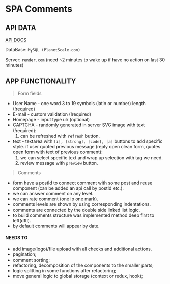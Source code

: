 # SPA Comments

## API DATA

[API DOCS](https://dzen-task.onrender.com/v1/static)

DataBase: ```MySQL (PlanetScale.com)```

Server: ```render.com``` (need ~2 minutes to wake up if have no action on last 30 minutes)

## APP FUNCTIONALITY

> Form fields
- User Name - one word 3 to 19 symbols (latin or number) length (!required)
- E-mail - custom validation (!required)
- Homepage - input type ulr (optional)
- CAPTCHA - randomly generated in server SVG image with text (!required):
  1. can be refreshed with ```refresh``` button.
- text - textarea with ```[i], [strong], [code], [a]``` buttons to add specific style. if user quoted previous message (reply open clean form, quotes open form with text of previous comment):
  1.  we can select specific text and wrap up selection with tag we need.
  1.  review message with ```preview``` button.

> Comments
- form have a postId to connect comment with some post and reuse component (can be added an api call by postId etc.).
- we can answer comment on any level.
- we can rate comment (one ip one mark).
- comments levels are shown by using corresponding indentations.
- comments are connected by the double side linked list logic.
- to build comments structure was implemented method deep first to left(dftl).
- by default comments will appear by date.

#### NEEDS TO
- add image(logo)/file upload with all checks and additional actions.
- pagination;
- comment sorting;
- refactoring, decomposition of the components to the smaller parts;
- logic splitting in some functions after refactoring;
- move general logic to global storage (context or redux, hook);
